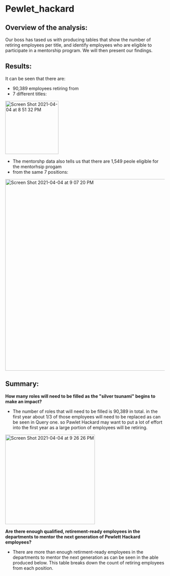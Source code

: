 # Pewlet_hackard
## Overview of the analysis:
Our boss has tased us with producing tables that show the number of retiring employees per title, and identify employees who are eligible to participate in a mentorship program. We will then present our findings. 

## Results:
It can be seen that there are: 
- 90,389 employees retiring from 
- 7 different titles:

<img width="168" alt="Screen Shot 2021-04-04 at 8 51 32 PM" src="https://user-images.githubusercontent.com/75695931/113526695-044ac800-9589-11eb-99a6-078e92f0494b.png">

- The mentorshp data also tells us that there are 1,549 peole eligible for the mentorhsip progam 
- from the same 7 positions:

<img width="605" alt="Screen Shot 2021-04-04 at 9 07 20 PM" src="https://user-images.githubusercontent.com/75695931/113526919-cac68c80-9589-11eb-859e-b26722eebd7f.png">

## Summary:
**How many roles will need to be filled as the "silver tsunami" begins to make an impact?**
- The number of roles that will need to be filled is 90,389 in total. in the first year about 1/3 of those employees will need to be replaced as can be seen in Query one. so Pawlet Hackard may want to put a lot of effort into the first year as a large portion of employees will be retiring. 

<img width="283" alt="Screen Shot 2021-04-04 at 9 26 26 PM" src="https://user-images.githubusercontent.com/75695931/113528236-02cfce80-958e-11eb-87a6-0d42c730b647.png">

**Are there enough qualified, retirement-ready employees in the departments to mentor the next generation of Pewlett Hackard employees?**
- There are more than enough retirment-ready employees in the departments to mentor the next generation as can be seen in the able produced below. This table breaks down the count of retiring employees from each position. 




